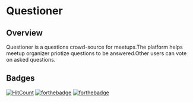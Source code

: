 # Questioner

Overview
--------
Questioner is a questions crowd-source for meetups.The platform helps meetup organizer priotize questions to be answered.Other users can vote on asked questions.

Badges
------
[![HitCount](http://hits.dwyl.io/bencyn/https://github.com/bencyn/Questioner.svg)](http://hits.dwyl.io/bencyn/https://github.com/bencyn/Questioner)
[![forthebadge](https://forthebadge.com/images/badges/uses-html.svg)](https://forthebadge.com)
[![forthebadge](https://forthebadge.com/images/badges/uses-css.svg)](https://forthebadge.com)

